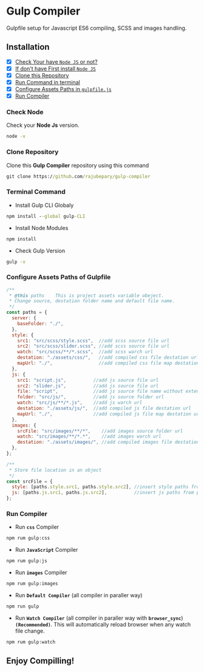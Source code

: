 # Gulp Compiler
Gulpfile setup for Javascript ES6 compiling, SCSS and images handling.

## Installation

- [X] [Check Your have `Node JS` or not?](#check-node)
- [X] [If don't have First install `Node JS`](https://nodejs.org/en/download)
- [X] [Clone this Repository](#clone-repository)
- [X] [Run Command in terminal](#terminal-command)
- [X] [Configure Assets Paths in `gulpfile.js` ](#configure-assets-paths-of-gulpfile)
- [X] [Run Compiler](#run-compiler)

### Check Node

Check your **Node Js** version.

```cmd
node -v
```

### Clone Repository

Clone this **Gulp Compiler** repository using this command

```cmd
git clone https://github.com/rajubepary/gulp-compiler
```

### Terminal Command

- Install Gulp CLI Globaly

```cmd
npm install --global gulp-CLI
```

- Install Node Modules

```cmd
npm install
```

- Check Gulp Version

```cmd
gulp -v
```

### Configure Assets Paths of Gulpfile

```js
/**
 * @this paths    This is project assets variable obeject.
 * Change source, destation folder name and default file name.
 */
const paths = {
  server: {
    baseFolder: "./",
  },
  style: {
    src1: "src/scss/style.scss",  //add scss source file url
    src2: "src/scss/slider.scss", //add scss source file url
    watch: "src/scss/**/*.scss",  //add scss warch url
    destation: "./assets/css/",   //add compiled css file destation url
    mapUrl: "./",                 //add compiled css file map destation url
  },
  js: {
    src1: "script.js",          //add js source file url
    src2: "slider.js",          //add js source file url
    file: "script",             //add js source file name without extention
    folder: "src/js/",          //add js source folder url
    watch: "src/js/**/*.js",    //add js warch url
    destation: "./assets/js/",  //add compiled js file destation url
    mapUrl: "./",               //add compiled js file map destation url
  },
  images: {
    srcFile: "src/images/**/*",    //add images source folder url
    watch: "src/images/**/*.*",    //add images warch url
    destation: "./assets/images/", //add compiled images file destation url
  },
};

/**
 * Store file location in an object
 */
const srcFile = {
  style: [paths.style.src1, paths.style.src2], //insert style paths from paths object
  js: [paths.js.src1, paths.js.src2],          //insert js paths from paths object
};
```

### Run Compiler

- Run **`css`** Compiler

```cmd
npm rum gulp:css
```

- Run **`JavaScript`** Compiler
```cmd
npm rum gulp:js
```

- Run **`images`** Compiler

```cmd
npm rum gulp:images
```

- Run **`Default Compiler`** (all compiler in paraller way)
```cmd
npm run gulp
```

- Run **`Watch Compiler`** (all compiler in paraller way with **`browser_sync`**) **`(Recommended)`**. This will automatically reload browser when any watch file change. 
```cmd
npm rum gulp:watch
```
## **Enjoy Compilling!**
